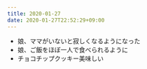 ```yaml
---
title: 2020-01-27
date: 2020-01-27T22:52:29+09:00
---
```


- 娘、ママがいないと寂しくなるようになった
- 娘、ご飯をほぼ一人で食べられるように
- チョコチップクッキー美味しい